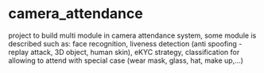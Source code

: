 # camera_attendance
project to build multi module in camera attendance system, some module is described such as: face recognition, liveness detection (anti spoofing - replay attack, 3D object, human skin), eKYC strategy, classification for allowing to attend with special case (wear mask, glass, hat, make up,...)
